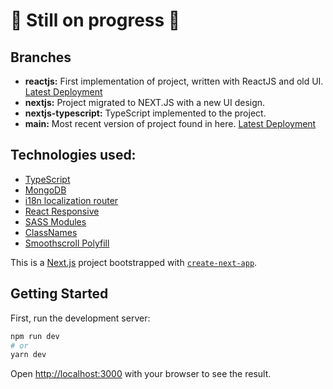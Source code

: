# 🚧 Still on progress 🚧

## Branches
- **reactjs:** First implementation of project, written with ReactJS and old UI. [Latest Deployment](https://damla.github.io/karsal)
- **nextjs:** Project migrated to NEXT.JS with a new UI design.
- **nextjs-typescript:** TypeScript implemented to the project.
- **main:** Most recent version of project found in here. [Latest Deployment](https://karsal.vercel.app)

## Technologies used:
- [TypeScript](https://www.typescriptlang.org)
- [MongoDB](https://www.mongodb.com)
- [i18n localization router](https://nextjs.org/docs/advanced-features/i18n-routing)
- [React Responsive](https://www.npmjs.com/package/react-responsive)
- [SASS Modules](https://sass-lang.com/blog/the-module-system-is-launched)
- [ClassNames](https://www.npmjs.com/package/classnames)
- [Smoothscroll Polyfill](http://iamdustan.com/smoothscroll/)

This is a [Next.js](https://nextjs.org/) project bootstrapped with [`create-next-app`](https://github.com/vercel/next.js/tree/canary/packages/create-next-app).

## Getting Started

First, run the development server:

```bash
npm run dev
# or
yarn dev
```

Open [http://localhost:3000](http://localhost:3000) with your browser to see the result.

